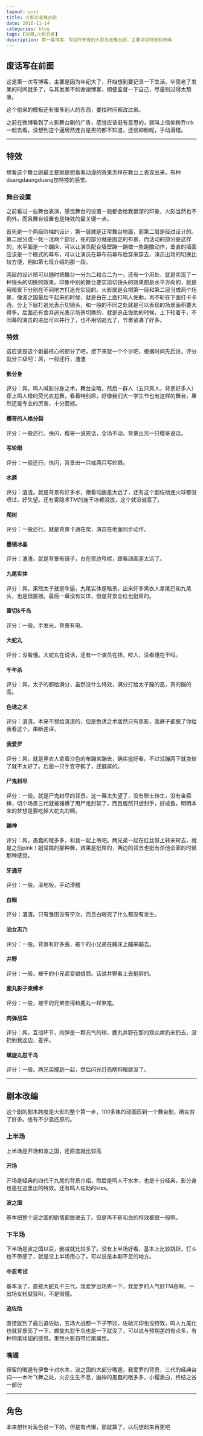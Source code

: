 ```yaml
---
layout: post
title: 火影忍者舞台剧
date: 2016-11-14
categories: blog
tags: [动漫,火影忍者]
description: 第一篇博客，写给昨天看的火影忍者舞台剧，主要讲讲特效和改编
---
```


## 废话写在前面

这是第一次写博客，主要是因为年纪大了，开始想到要记录一下生活。毕竟老了发呆的时间就多了，与其发呆不如谢谢博客，顺便监督一下自己，尽量别过得太颓废。

这个偷来的模板还有很多别人的东西，要找时间都改过来。

之前在微博看到了火影舞台剧的广告，感觉应该挺有意思的，就叫上信仰粉乔otk一起去看。没想到这个逼居然连白是男的都不知道，还信仰粉呢，手动滑稽。

* * *

## 特效
想看这个舞台剧最主要就是想看看动漫的效果怎样在舞台上表现出来，有种duangdaungduang加特技的感觉。

### 舞台设置
之前看过一些舞台表演，感觉舞台的设置一般都会给我很深的印象，火影当然也不例外，而且舞台设置也是特效的最关键一点。

首先是一个两级阶梯的设计，第一层就是正常舞台地面，而第二层是经过设计的。第二层分成一死一活两个部分，死的部分就是固定的布景，而活动的部分是这样的，水平面是一个蹦床，可以让演员配合墙壁蹦一蹦做一些跑酷动作，垂直的墙面应该是一个栅式的幕布，可以让演员在幕布前幕布后穿来穿去，演员出场的切换比较方便，例如第七班介绍的那一段。

两层的设计把可以随时把舞台一分为二和合二为一，还有一个用处，就是实现了一种镜头的切换的效果。印象中别的舞台要实现切镜头的效果都是水平方向的，就是用暗景下分别在不同地方打追光实现的。火影就是会把第一层和第二层当成两个场景，像波之国最后干起来的时候，就是白在上面打鸣人佐助，再不斩在下面打卡卡西，分上下层打追光表示切镜头，和一般的不同之处就是可以表现的场景面积要大得多。后面还有舍弃追光表示场景切换的，就是追击佐助的时候，上下轮着干，不同幕的演员的进出可以并行了，也不用切追光了，节奏紧凑了好多。

### 特效
这应该是这个剧最核心的部分了吧，接下来就一个个讲吧，根据时间先后说，评分就分三级吧：屌，一般还行，渣渣

#### 影分身
评分：屌。鸣人喊影分身之术，舞台全暗，然后一群人（五只真人，背景好多人）穿上鸣人橙的荧光衣尬舞，看着特别屌，好像我们大一学生节也有这样的舞台，果然还是专业的厉害，十分震撼。

#### 樱哥的人格分裂
评分：一般还行。快闪，樱哥一说完话，全场不动，背景出另一只樱哥说话。

#### 写轮眼
评分：一般还行。快闪，背景出一只或两只写轮眼。

#### 水遁
评分：渣渣。就是背景有好多水，跟看动画差太远了，还有这个剧佐助连火球都没喷过，好失望。还有雾隐术TM的连干冰都没放，这个就没诚意了。

#### 爬树
评分：一般还行。就是背景卡通在爬，演员在地面同步动作。

#### 墨镜冰晶
评分：渣渣。就是背景有镜子，白在旁边甩棍，跟看动画差太远了。

#### 九尾实体
评分：屌。果然太子就是牛逼，九尾实体是暗景，出来好多黑衣人拿尾巴和九尾头，也是很震撼。最后一幕没有实体，但是背景全红也挺屌的。

#### 雷切&千鸟
评分：一般。手发光，背景有电。

#### 大蛇丸
评分：没看懂。大蛇丸在说话，还有一个演员在扭，咬人，没看懂在干吗。

#### 千年杀
评分：屌。太子的都给满分，虽然没什么特效，满分打给太子蹦的高，真的蹦的高。

#### 色诱之术
评分：渣渣。本来不想给渣渣的，但是色诱之术居然只有黑影，我裤子都脱了你给我看这个，果断差评。

#### 我爱罗
评分：屌。就是黑衣人拿着沙色的布蹦来蹦去，确实挺好看。不过没蹦两下就变球了就不太好了。后面一只手变守鹤了，还挺屌的。

#### 尸鬼封尽
评分：一般。就是尸鬼封尽的背景。这一幕太失望了，没有秽土转生，没有金箍棒，切个场景三代就被锤爆了用尸鬼封禁了，而且居然只想封手，好咸鱼。明明本来的梦想是要吃掉大蛇丸的啊。

#### 鼬神
评分：屌。愚蠢的哦多多，和我一起上吊吧。两兄弟一起在红丝带上转来转去，就是之前pink！姐常跳的那种舞，效果是挺屌的，两边的背景也挺有杀他全家的时候那种感觉。

#### 牙通牙
评分：一般。滚地板，手动滑稽

#### 白眼
评分：渣渣。只有雏田没有宁次，而且白眼完了什么都没有发生。

#### 油女志乃
评分：一般。背景有好多虫，被干的小兄弟在蹦床上蹦来蹦去。

#### 井野
评分：一般。被干的小兄弟变娘娘腔。话说井野看上去挺胖的。

#### 鹿丸影子束缚术
评分：一般，被干的兄弟变得和鹿丸一样煞笔。

#### 肉弹战车
评分：屌。互动环节，肉弹是一颗充气的球，鹿丸井野在那向观众席扔来扔去，没扔到我这边，差评。

#### 螺旋丸怼千鸟
评分：一般。两兄弟撞到一起，然后闪光灯亮瞎狗眼就没了。

****

## 剧本改编

这个剧的剧本跨度是火影的整个第一步，100多集的动画压到一个舞台剧，确实剪了好多。也有不少高还原的。

### 上半场
上半场是开场和波之国，还原度就比较高
#### 开场
开场是经典的四代干九尾的背景介绍，然后是鸣人干水木，也是十分经典，影分身也是在这里出的特效。还有鸣人佐助的kiss。

#### 波之国
基本把整个波之国的剧情都放进去了。但是再不斩和白的特效都很一般啊。

### 下半场

下半场是波之国以后，删减就比较多了。没有上半场好看，基本上比较跳跃，打斗也不带感了，就是没上半场用心了。可以说是本剧不足的地方。

#### 中忍考试
基本没了，直接大蛇丸干三代，我爱罗出场秀一下，我爱罗的人气好TM高啊，一出场女粉就狂叫，不是很懂。

#### 追佐助
直接就到了最后追佐助，五场大战都一下子带过，佐助咒印也没特效，鸣人九尾化也就背景亮了一下，螺旋丸怼千鸟也是一下就没了，可以说与预期差的有点多，有种狗尾续貂的感觉。果然火影自带烂尾属性。

### 嘴遁
保留的嘴遁有伊鲁卡对水木，波之国的大部分嘴遁，我爱罗的背景，三代的经典台词——木叶飞舞之处，火亦生生不息，鼬神的愚蠢的哦多多，小樱表白，终结之谷一部分

***

## 角色
本来想针对角色说一下的，但是有点懒，那就算了，以后想起来再更吧

